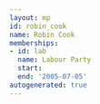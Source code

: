 ```yaml
---
layout: mp
id: robin_cook
name: Robin Cook
memberships:
- id: lab
  name: Labour Party
  start: 
  end: '2005-07-05'
autogenerated: true
---
```

